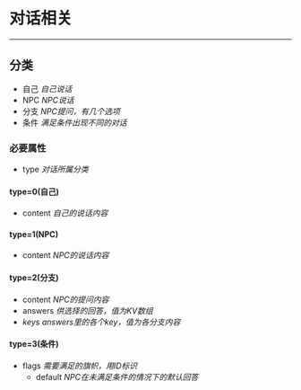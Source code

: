 对话相关
=======
_______________

## 分类 ##
- 自己 _自己说话_
- NPC _NPC说话_
- 分支 _NPC提问，有几个选项_
- 条件 _满足条件出现不同的对话_

### 必要属性 ###
- type _对话所属分类_

#### type=0(自己) ####
- content _自己的说话内容_

#### type=1(NPC) ####
- content _NPC的说话内容_

#### type=2(分支) ####
- content _NPC的提问内容_
- answers _供选择的回答，值为KV数组_
- _keys_ _answers里的各个key，值为各分支内容_

#### type=3(条件) ####
- flags _需要满足的旗帜，用ID标识_
    - default _NPC在未满足条件的情况下的默认回答_
